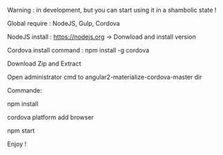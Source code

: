 Warning : in development, but you can start using it in a shambolic state !

Global require : NodeJS, Gulp, Cordova

NodeJS install : https://nodejs.org -> Donwload and install version

Cordova install command : npm install -g cordova



Download Zip and Extract

Open administrator cmd to angular2-materialize-cordova-master dir



Commande:

npm install

cordova platform add browser

npm start

Enjoy !
